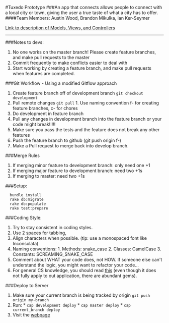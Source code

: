 #Tuxedo Prototype
###An app that connects allows people to connect with a local city or town, giving the user a true taste of what a city has to offer.
####Team Members: Austin Wood, Brandon Mikulka, Ian Ker-Seymer

[Link to description of Models, Views, and Controllers](https://github.com/tuxedio/tuxedo-proto/blob/development/MODEL_README.md)

***

###Notes to devs:
  1. No one works on the master branch! Please create feature branches, and make pull requests to the master
  2. Commit frequently to make conflicts easier to deal with
  3. Start working by creating a feature branch, and make pull requests when features are completed.


###Git Workflow - Using a modified Gitflow approach
  1. Create feature branch off of development branch ```git checkout development```
  2. Pull remote changes ```git pull```
    1. Use naming convention f-<featurename> for creating feature branches, c-<name> for chores
  3. Do development in feature branch
  4. Pull any changes in development branch into the feature branch or your code might break!!!!!
  5. Make sure you pass the tests and the feature does not break any other features
  6. Push the feature branch to github (git push origin f-<featurename>)
  7. Make a Pull request to merge back into develop branch.


###Merge Rules
  1. If merging minor feature to development branch: only need one +1
  2. If merging major feature to development branch: need two +1s
  3. If merging to master: need two +1s


###Setup:
```
  bundle install
  rake db:migrate
  rake db:populate
  rake test:prepare
```


###Coding Style:
  1. Try to stay consistent in coding styles.
  2. Use 2 spaces for tabbing,
  3. Align characters when possible. (tip: use a monospaced font like Inconsolata)
  4. Naming conventions:
    1. Methods:   snake_case
    2. Classes:   CamelCase
    3. Constants: SCREAMING_SNAKE_CASE
  5. Comment about WHAT your code does, not HOW. If someone else can't understand the logic, you might want to refactor your code...
  6. For general CS knowledge, you should read [this](https://www.kernel.org/doc/Documentation/CodingStyle) (even though it does not fully apply to out application, there are abundant gems).

###Deploy to Server
  1. Make sure your current branch is being tracked by origin
    ```git push origin my-branch```
  2. Run: 
    * ```cap development deploy```
    *  ```cap master deploy```
    *  ```cap current_branch deploy```
  3. Visit the [webpage](http://107.170.226.89)
